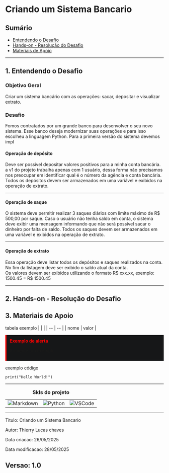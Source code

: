 # Criando um Sistema Bancario
## Sumário 
- [Entendendo o Desafio](#1-entendendo-o-desafio)
- [Hands-on - Resolução do Desafio](#2-hands-on---resolução-do-desafio)
- [Materiais de Apoio](#3-materiais-de-apoio)
---
## 1. Entendendo o Desafio
### Objetivo Geral 
Criar um sistema bancário com as operações: sacar, depositar e visualizar extrato.  
### Desafio 
Fomos contratados por um grande banco para desenvolver o seu novo sistema. Esse banco deseja modernizar suas operações e para isso escolheu a linguagem Python. Para a primeira versão do sistema devemos impl

#### Operação de depósito
  Deve ser possível depositar valores positivos para a minha conta bancária. a v1 do projeto trabalha apenas com 1 usuário, dessa forma não precisamos nos preocupar em identificar qual é o número da agência e conta bancária. Todos os depósitos devem ser armazenados em uma variável e exibidos na operação de extrato. 

---
#### Operação de saque 
  O sistema deve permitir realizar 3 saques diários com limite máximo de R$ 500,00 por saque. Caso o usuário não tenha saldo em conta, o sistema deve exibir uma mensagem informando que não será possível sacar o dinheiro por falta de saldo. Todos os saques devem ser armazenados em uma variável e exibidos na operação de extrato. 

---
#### Operação de extrato
  Essa operação deve listar todos os depósitos e saques realizados na conta. No fim da listagem deve ser exibido o saldo atual da conta.  
  Os valores devem ser exibidos utilizando o formato R$ xxx.xx, exemplo:
  1500.45 = R$ 1500.45

---



## 2. Hands-on - Resolução do Desafio
## 3. Materiais de Apoio

tabela exemplo 
| | |
| -- | -- |
| nome | valor |

<div style="border-left: 4px solid red; background-color:rgb(22, 23, 24); padding: 10px;">
  <strong style="color: red;">Exemplo de alerta</strong>
  <p> Somente um exemplo.</p>
</div>

exemplo código 
```
print("Hello World!")
```
---
<table style="text-align: center; width: 100%;"> 
<caption><b>Skls do projeto </b></caption>
<tr>
    <td style="text-align: center;">
    <img alt="Markdown" src="https://img.shields.io/badge/markdown-%23000000.svg?style=for-the-badge&logo=markdown&logoColor=white"/>
    </td>
    <td style="text-align: center;">
    <img alt="Python" src="https://img.shields.io/badge/python-3670A0?style=for-the-badge&logo=python&logoColor=ffdd54"/>
    </td>
    <td style="text-align: center;">
    <img alt="VSCode" src="https://img.shields.io/badge/Visual%20Studio%20Code-0078d7.svg?style=for-the-badge&logo=visual-studio-code&logoColor=white"/>
    </td>
<tr> 
</table>

---
Titulo: Criando um Sistema Bancario

Autor: Thierry Lucas chaves

Data criacao: 26/05/2025

Data modificacao: 28/05/2025

Versao: 1.0  
---